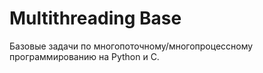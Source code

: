 # Multithreading Base

Базовые задачи по многопоточному/многопроцессному программированию на Python и C.
